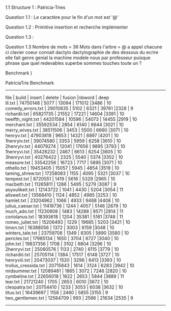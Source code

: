1.1 Structure 1 : Patricia-Tries

Question 1.1 : Le caractère pour le fin d'un mot est '@'

Question 1.2 : Primitive insertion et recherche implémenter

Question 1.3 : 

Question 1.3
Nombre de mots = 36
Mots dans l'arbre = 
@
a
appel
chacune
ci
clavier
coeur
connait
dactylo
dactylographie
de
des
dessous
du
ecrire
elle
fait
genre
genial
la
machine
modele
nous
par
professeur
puisque
phrase
que
quel
redevables
superbe
sommes
touches
toute
un
?

Benchmark )

PatriciaTrie Benchmark
_____________________________________________________
file                 | build    | insert | delete | fusion |nbword | deep  
lll.txt              | 74750148 | 5077   | 13094  | 171012 |3486   | 10    
comedy_errors.txt    | 29010835 | 5102   | 6321   | 39761  |2328   | 9     
richardii.txt        | 65821735 | 21552  | 17221  | 14604  |3391   | 10    
twelfth_night.txt    | 44201584 | 10596  | 54073  | 14455  |2919   | 10    
merchant.txt         | 35592534 | 2854   | 6140   | 6644   |3021   | 10    
merry_wives.txt      | 38511506 | 3453   | 5500   | 6660   |3071   | 10    
henryv.txt           | 47903818 | 9653   | 14321  | 8897   |4201   | 10    
1henryiv.txt         | 39074580 | 3353   | 5959   | 6258   |3610   | 10    
2henryiv.txt         | 44079274 | 12041  | 17656  | 9895   |3793   | 10    
1henryvi.txt         | 35426232 | 2467   | 6613   | 6254   |3605   | 10    
3henryvi.txt         | 40276422 | 2325   | 5540   | 5374   |3352   | 10    
measure.txt          | 33542256 | 16723  | 7717   | 5895   |3071   | 10    
othello.txt          | 19453405 | 15057  | 5945   | 4854   |3519   | 10    
taming_shrew.txt     | 17258083 | 1155   | 4095   | 5321   |3037   | 10    
tempest.txt          | 8720551  | 1419   | 5616   | 5329   |2965   | 10    
macbeth.txt          | 11265811 | 1286   | 5495   | 5279   |3087   | 9     
asyoulikeit.txt      | 12143722 | 1041   | 4430   | 5204   |3054   | 11    
allswell.txt         | 13568410 | 1124   | 4852   | 4985   |3253   | 10    
hamlet.txt           | 23204962 | 1066   | 4933   | 9468   |4408   | 10    
julius_caesar.txt    | 11418736 | 1244   | 4057   | 5146   |2679   | 10    
much_ado.txt         | 11230808 | 1483   | 14288  | 8571   |2814   | 11    
coriolanus.txt       | 18393618 | 1204   | 35381  | 5161   |3748   | 11    
romeo_juliet.txt     | 15206493 | 1229   | 19685  | 5203   |3421   | 10    
timon.txt            | 16388056 | 1372   | 3003   | 6159   |3048   | 10    
winters_tale.txt     | 23759708 | 1349   | 8305   | 5890   |3580   | 10    
pericles.txt         | 17985134 | 1650   | 3704   | 6727   |3040   | 10    
john.txt             | 19837356 | 1708   | 3102   | 6804   |3296   | 10    
2henryvi.txt         | 25060576 | 1133   | 2740   | 6115   |3779   | 10    
richardiii.txt       | 25705114 | 1384   | 17517  | 6148   |3727   | 10    
henryviii.txt        | 20473037 | 1520   | 3296   | 6413   |3393   | 10    
troilus_cressida.txt | 20715843 | 1614   | 3124   | 6283   |3942   | 10    
midsummer.txt        | 12089481 | 1865   | 3072   | 7246   |2820   | 10    
cymbeline.txt        | 22656018 | 1622   | 2653   | 5844   |3889   | 11    
lear.txt             | 21721240 | 1705   | 2653   | 6010   |3872   | 10    
cleopatra.txt        | 20754410 | 1233   | 3053   | 6038   |3632   | 10    
titus.txt            | 16439697 | 1158   | 2460   | 5855   |3155   | 9     
two_gentlemen.txt    | 12584709 | 993    | 2566   | 21634  |2535   | 9     
_____________________________________________________
